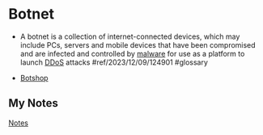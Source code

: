 # Botnet
- A botnet is a collection of internet-connected devices, which may include PCs, servers and mobile devices that have been compromised and are infected and controlled by [malware](malware.md) for use as a platform to launch [DDoS](distributed-denial-of-service.md) attacks #ref/2023/12/09/124901 #glossary

- [Botshop](botshop.md)
## My Notes
[Notes](mynotes/botnet-notes.md)
